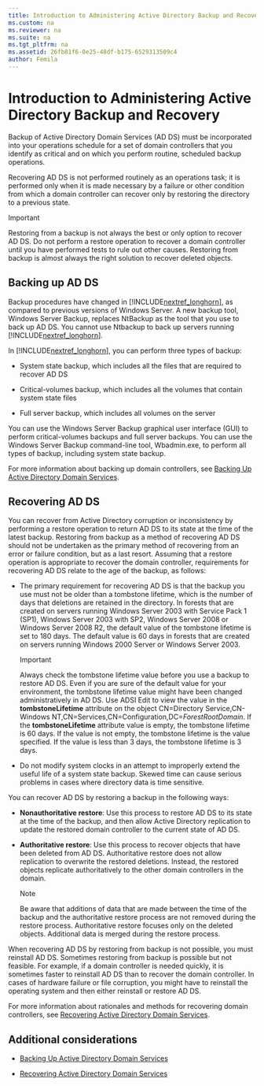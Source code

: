 ```yaml
---
title: Introduction to Administering Active Directory Backup and Recovery
ms.custom: na
ms.reviewer: na
ms.suite: na
ms.tgt_pltfrm: na
ms.assetid: 26fb81f6-0e25-48df-b175-6529313509c4
author: Femila
---
```

# Introduction to Administering Active Directory Backup and Recovery
  Backup of Active Directory Domain Services \(AD DS\) must be incorporated into your operations schedule for a set of domain controllers that you identify as critical and on which you perform routine, scheduled backup operations.  
  
 Recovering AD DS is not performed routinely as an operations task; it is performed only when it is made necessary by a failure or other condition from which a domain controller can recover only by restoring the directory to a previous state.  
  
> [!IMPORTANT]  
>  Restoring from a backup is not always the best or only option to recover AD DS. Do not perform a restore operation to recover a domain controller until you have performed tests to rule out other causes. Restoring from backup is almost always the right solution to recover deleted objects.  
  
## Backing up AD DS  
 Backup procedures have changed in [!INCLUDE[nextref_longhorn](../Token/nextref_longhorn_md.md)], as compared to previous versions of Windows Server. A new backup tool, Windows Server Backup, replaces NtBackup as the tool that you use to back up AD DS. You cannot use Ntbackup to back up servers running [!INCLUDE[nextref_longhorn](../Token/nextref_longhorn_md.md)].  
  
 In [!INCLUDE[nextref_longhorn](../Token/nextref_longhorn_md.md)], you can perform three types of backup:  
  
-   System state backup, which includes all the files that are required to recover AD DS  
  
-   Critical\-volumes backup, which includes all the volumes that contain system state files  
  
-   Full server backup, which includes all volumes on the server  
  
 You can use the Windows Server Backup graphical user interface \(GUI\) to perform critical\-volumes backups and full server backups. You can use the Windows Server Backup command\-line tool, Wbadmin.exe, to perform all types of backup, including system state backup.  
  
 For more information about backing up domain controllers, see [Backing Up Active Directory Domain Services](../Topic/Backing-Up-Active-Directory-Domain-Services.md).  
  
## Recovering AD DS  
 You can recover from Active Directory corruption or inconsistency by performing a restore operation to return AD DS to its state at the time of the latest backup. Restoring from backup as a method of recovering AD DS should not be undertaken as the primary method of recovering from an error or failure condition, but as a last resort. Assuming that a restore operation is appropriate to recover the domain controller, requirements for recovering AD DS relate to the age of the backup, as follows:  
  
-   The primary requirement for recovering AD DS is that the backup you use must not be older than a tombstone lifetime, which is the number of days that deletions are retained in the directory. In forests that are created on servers running Windows Server 2003 with Service Pack 1 \(SP1\), Windows Server 2003 with SP2, Windows Server 2008 or Windows Server 2008 R2, the default value of the tombstone lifetime is set to 180 days. The default value is 60 days in forests that are created on servers running Windows 2000 Server or Windows Server 2003.  
  
    > [!IMPORTANT]  
    >  Always check the tombstone lifetime value before you use a backup to restore AD DS. Even if you are sure of the default value for your environment, the tombstone lifetime value might have been changed administratively in AD DS. Use ADSI Edit to view the value in the **tombstoneLifetime** attribute on the object CN\=Directory Service,CN\-Windows NT,CN\=Services,CN\=Configuration,DC\=*ForestRootDomain*. If the **tombstoneLifetime** attribute value is empty, the tombstone lifetime is 60 days. If the value is not empty, the tombstone lifetime is the value specified. If the value is less than 3 days, the tombstone lifetime is 3 days.  
  
-   Do not modify system clocks in an attempt to improperly extend the useful life of a system state backup. Skewed time can cause serious problems in cases where directory data is time sensitive.  
  
 You can recover AD DS by restoring a backup in the following ways:  
  
-   **Nonauthoritative restore**: Use this process to restore AD DS to its state at the time of the backup, and then allow Active Directory replication to update the restored domain controller to the current state of AD DS.  
  
-   **Authoritative restore**: Use this process to recover objects that have been deleted from AD DS. Authoritative restore does not allow replication to overwrite the restored deletions. Instead, the restored objects replicate authoritatively to the other domain controllers in the domain.  
  
    > [!NOTE]  
    >  Be aware that additions of data that are made between the time of the backup and the authoritative restore process are not removed during the restore process. Authoritative restore focuses only on the deleted objects. Additional data is merged during the restore process.  
  
 When recovering AD DS by restoring from backup is not possible, you must reinstall AD DS. Sometimes restoring from backup is possible but not feasible. For example, if a domain controller is needed quickly, it is sometimes faster to reinstall AD DS than to recover the domain controller. In cases of hardware failure or file corruption, you might have to reinstall the operating system and then either reinstall or restore AD DS.  
  
 For more information about rationales and methods for recovering domain controllers, see [Recovering Active Directory Domain Services](../Topic/Recovering-Active-Directory-Domain-Services.md).  
  
## Additional considerations  
  
-   [Backing Up Active Directory Domain Services](../Topic/Backing-Up-Active-Directory-Domain-Services.md)  
  
-   [Recovering Active Directory Domain Services](../Topic/Recovering-Active-Directory-Domain-Services.md)  
  
  